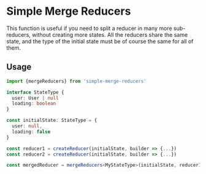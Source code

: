 # Simple Merge Reducers

This function is useful if you need to split a reducer in many more sub-reducers, without creating more states. 
All the reducers share the same state, and the type of the initial state must be of course the same for all of them.

## Usage
```typescript
import {mergeReducers} from 'simple-merge-reducers'

interface StateType {
  user: User | null
  loading: boolean
}

const initialState: StateType = {
  user: null,
  loading: false
}

const reducer1 = createReducer(initialState, builder => {...})
const reducer2 = createReducer(initialState, builder => {...})

const mergedReducer = mergeReducers<MyStateType>(initialState, reducer1, reducer2, ...)
```
